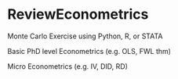# ReviewEconometrics
Monte Carlo Exercise using Python, R, or STATA

Basic PhD level Econometrics (e.g. OLS, FWL thm)

Micro Econometrics (e.g. IV, DID, RD)

